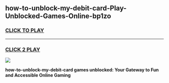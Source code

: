 
## how-to-unblock-my-debit-card-Play-Unblocked-Games-Online-bp1zo
<h3>
<a href="https://premium76.site?title=how-to-unblock-my-debit-card&ref=25A">CLICK TO PLAY</a></h3>
<hr>

<h3>
<a href="https://premium76.site?title=how-to-unblock-my-debit-card&ref=25A">CLICK 2 PLAY</a>
  
</h3>

<a href="https://premium76.site?title=how-to-unblock-my-debit-card&ref=25A"><img src="https://clearcache.store/games.png"></a>


**how-to-unblock-my-debit-card games unblocked: Your Gateway to Fun and Accessible Online Gaming**

